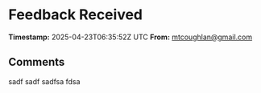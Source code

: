 # Feedback Received

**Timestamp:** 2025-04-23T06:35:52Z UTC
**From:** mtcoughlan@gmail.com

## Comments
sadf sadf sadfsa fdsa
